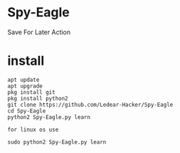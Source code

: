 # Spy-Eagle
Save For Later
Action


# install
```
apt update 
apt upgrade
pkg install git
pkg install python2 
git clone https://github.com/Ledear-Hacker/Spy-Eagle
cd Spy-Eagle
python2 Spy-Eagle.py learn

```
```
for linux os use

sudo python2 Spy-Eagle.py learn
```
